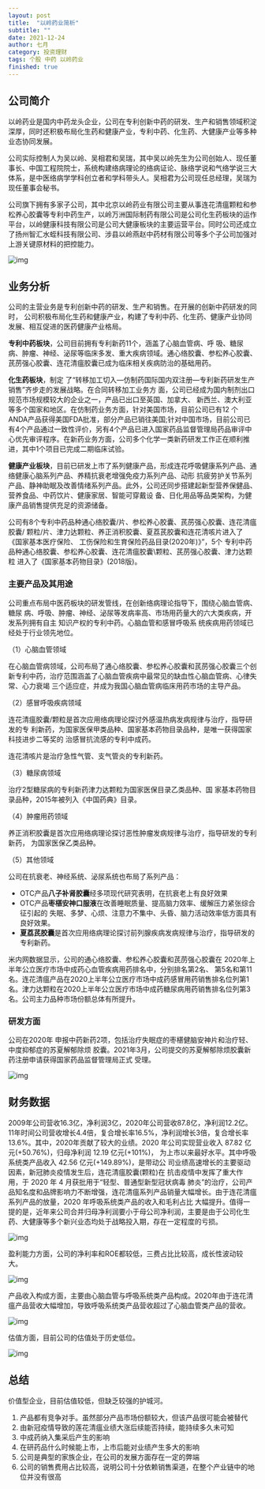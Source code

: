 ```yaml
---
layout: post
title:  "以岭药业简析"
subtitle: ""
date: 2021-12-24
author: 七月
category: 投资理财
tags: 个股 中药 以岭药业
finished: true
---
```


## 公司简介

以岭药业是国内中药龙头企业，公司在专利创新中药的研发、生产和销售领域积淀深厚，同时还积极布局化生药和健康产业，专利中药、化生药、大健康产业等多种业态协同发展。

公司实际控制人为吴以岭、吴相君和吴瑞，其中吴以岭先生为公司创始人、现任董事长、中国工程院院士，系统构建络病理论的络病证论、脉络学说和气络学说三大体系，是中医络病学学科创立者和学科带头人。吴相君为公司现任总经理，吴瑞为现任董事会秘书。

公司旗下拥有多家子公司，其中北京以岭药业有限公司主要从事连花清瘟颗粒和参松养心胶囊等专利中药生产，以岭万洲国际制药有限公司是公司化生药板块的运作平台，以岭健康科技有限公司是公司大健康板块的主要运营平台。同时公司还成立了扬州智汇水蛭科技有限公司、涉县以岭燕赵中药材有限公司等多个子公司加强对上游关键原材料的把控能力。

![img](/img/v2-bb2eaac3ba457a3168a6ff6572990b96_b.png)

## 业务分析

公司的主营业务是专利创新中药的研发、生产和销售。在开展的创新中药研发的同时， 公司积极布局化生药和健康产业，构建了专利中药、化生药、健康产业协同发展、相互促进的医药健康产业格局。

**专利中药板块**，公司目前拥有专利新药11个，涵盖了心脑血管病、呼 吸、糖尿病、肿瘤、神经、泌尿等临床多发、重大疾病领域。通心络胶囊、参松养心胶囊、芪苈强心胶囊、连花清瘟胶囊已成为临床相关疾病防治的基础用药。

**化生药板块**，制定 了“转移加工切入—仿制药国际国内双注册—专利新药研发生产销售”齐步走的发展战略。在合同转移加工业务方 面，公司已经成为国内制剂出口规范市场规模较大的企业之一，产品已出口至英国、加拿大、 新西兰、澳大利亚等多个国家和地区。在仿制药业务方面，针对美国市场，目前公司已有12 个ANDA产品获得美国FDA批准，部分产品已销往美国;针对中国市场，目前公司已有4个产品通过一致性评价，另有4个产品已进入国家药品监督管理局药品审评中心优先审评程序。在新药业务方面，公司多个化学一类新药研发工作正在顺利推进，其中1个项目已完成二期临床试验。

**健康产业板块**，目前已研发上市了系列健康产品，形成连花呼吸健康系列产品、通络健康心脑系列产品、养精抗衰老增强免疫力系列产品、动形 抗疲劳护关节系列产品、静神助眠及改善情绪系列产品。此外，公司还同步搭建起新型营养保健品、营养食品、中药饮片、健康家居、智能可穿戴设 备、日化用品等品类架构，为健康产品销售提供充足的资源储备。

公司有8个专利中药品种通心络胶囊/片、参松养心胶囊、芪苈强心胶囊、连花清瘟胶囊/ 颗粒/片、津力达颗粒、养正消积胶囊、夏荔芪胶囊和连花清咳片进入了《国家基本医疗保险、 工伤保险和生育保险药品目录(2020年)》”，5个 专利中药品种通心络胶囊、参松养心胶囊、连花清瘟胶囊\颗粒、芪苈强心胶囊、津力达颗粒 进入了《国家基本药物目录》(2018版)。

### 主要产品及其用途

公司重点布局中医药板块的研发管线，在创新络病理论指导下，围绕心脑血管病、糖尿 病、呼吸、肿瘤、神经、泌尿等发病率高、市场用药量大的六大类疾病，开发系列拥有自主 知识产权的专利中药。心脑血管和感冒呼吸系 统疾病用药领域已经处于行业领先地位。

（1）心脑血管领域

在心脑血管病领域，公司布局了通心络胶囊、参松养心胶囊和芪苈强心胶囊三个创新专利中药，治疗范围涵盖了心脑血管疾病中最常见的缺血性心脑血管病、心律失常、心力衰竭 三个适应症，并成为我国心脑血管病临床用药市场的主导产品。

（2）感冒呼吸疾病领域

连花清瘟胶囊/颗粒是首次应用络病理论探讨外感温热病发病规律与治疗，指导研发的专 利新药，为国家医保甲类品种、国家基本药物目录品种，是唯一获得国家科技进步二等奖的 治感冒抗流感的专利中成药。

连花清咳片是治疗急性气管、支气管炎的专利新药。

（3）糖尿病领域

治疗2型糖尿病的专利新药津力达颗粒为国家医保目录乙类品种、国 家基本药物目录品种，2015年被列入《中国药典》目录。

（4）肿瘤用药领域

养正消积胶囊是首次应用络病理论探讨恶性肿瘤发病规律与治疗，指导研发的专利新药， 为国家医保乙类品种。

（5）其他领域

公司在抗衰老、神经系统、泌尿系统也布局了系列产品：

- OTC产品**八子补肾胶囊**经多项现代研究表明，在抗衰老上有良好效果
- OTC产品**枣椹安神口服液**在改善睡眠质量、提高脑力效率、缓解压力紧张综合征引起的 失眠、多梦、心烦、注意力不集中、头昏、脑力活动效率低方面具有良好效果。
- **夏荔芪胶囊**是首次应用络病理论探讨前列腺疾病发病规律与治疗，指导研发的专利新药。

米内网数据显示，公司的通心络胶囊、参松养心胶囊和芪苈强心胶囊在 2020年上半年公立医疗市场中成药心血管疾病用药排名中，分别排名第2名、 第5名和第11名。连花清瘟产品在2020上半年公立医疗市场中成药感冒用药销售排名位列第1 名。津力达颗粒在2020上半年公立医疗市场中成药糖尿病用药销售排名位列第3名。公司主力品种市场份额总体有所提升。

### 研发方面

公司在2020年 申报中药新药2项，包括治疗失眠症的枣椹健脑安神片和治疗轻、中度抑郁症的苏夏解郁除烦 胶囊。2021年3月，公司提交的苏夏解郁除烦胶囊新药注册申请获得国家药品监督管理局正式 受理。

![img](/img/v2-1ca7cae62fe09a3187329ce88e9ffb17_b.png)

## 财务数据

2009年公司营收16.3亿，净利润3亿，2020年公司营收87.8亿，净利润12.2亿。11年时间公司营收增长4.4倍，复合增长率16.5%，净利润增长3倍，复合增长率13.6%。其中，2020年贡献了较大的业绩。2020 年公司实现营业收入 87.82 亿元(+50.76%)，归母净利润 12.19 亿元(+101%)， 为上市以来最好水平。其中呼吸系统类产品收入 42.56 亿元(+149.89%)，是带动公 司业绩高速增长的主要驱动因素，新冠肺炎疫情发生后，连花清瘟胶囊(颗粒)在 抗击疫情中发挥了重大作用，于 2020 年 4 月获批用于“轻型、普通型新型冠状病毒 肺炎”的治疗，公司产品知名度和品牌影响力不断增强，连花清瘟系列产品销量大幅增长。由于连花清瘟系列产品的放量，2020 年呼吸系统类产品的收入和毛利占比 大幅提升。值得一提的是，近年来公司合并归母净利润要小于母公司净利润，主要是由于公司化生药、大健康等多个新兴业态均处于战略投入期，存在一定程度的亏损。

![img](/img/v2-bd287084cafa0b20aaaff5e584060106_b.png)

盈利能力方面，公司的净利率和ROE都较低，三费占比比较高，成长性波动较大。

![img](/img/v2-5a060b8503a7b54f1c3e01fdc8bbfacc_b.png)

产品收入构成方面，主要由心脑血管与呼吸系统类产品构成。2020年由于连花清瘟产品营收大幅增加，导致呼吸系统类产品营收超过了心脑血管类产品的营收。

![img](/img/v2-b92ba63b66f72c19237dc4cf48086e50_b.png)

估值方面，目前公司的估值处于历史低位。

![img](/img/v2-0f95f12d635b1c1e0d434696903ff08e_b.png)

## 总结

价值型企业，目前估值较低，但缺乏较强的护城河。

1. 产品都有竞争对手。虽然部分产品市场份额较大，但该产品很可能会被替代
2. 由新冠疫情导致的莲花清瘟业绩大涨后续能否持续，能持续多久未可知
3. 中成药纳入集采后产生的影响
4. 在研药品什么时候能上市，上市后能对业绩产生多大的影响
5. 公司是典型的家族企业，在公司的发展方面存在一定的弊端
6. 公司的销售费用占比较高，说明公司十分依赖销售渠道，在整个产业链中的地位并没有很高